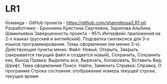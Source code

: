 # LR1
 Команда - 
 GitHub проекта - https://github.com/shamelessa/LR1.git
 Разработчики - Брюхнина Кристина Сергеевна, Зарипова Альбина Шамильевна
 Завершенность проекта - 95%
Интерфейс приложения на 2-х языках (русский и английский).
Подсветка синтаксиса для 3-х языков программирования.
Темы оформления (не менее 3-х).
Действующие пункты меню:
Файл: Новый, Открыть, Закрыть (закрывается текущий файл и создается новый), Сохранить, Сохранить как, Выход
Правка: Выделить все, Вырезать, Копировать, Вставить
Вид: Шрифт, Тема оформления
Поиск: Найти, Заменить
Справка: Справка, О программе
Строка состояния: отображение номера текущей строки, текущее время
